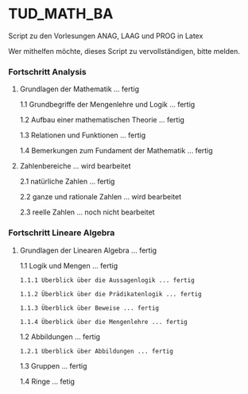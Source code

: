 # TUD_MATH_BA
Script zu den Vorlesungen ANAG, LAAG und PROG in Latex

Wer mithelfen möchte, dieses Script zu vervollständigen, bitte melden.

### Fortschritt Analysis
1. Grundlagen der Mathematik ... fertig

   1.1 Grundbegriffe der Mengenlehre und Logik ... fertig
  
   1.2 Aufbau einer mathematischen Theorie ... fertig
  
   1.3 Relationen und Funktionen ... fertig
  
   1.4 Bemerkungen zum Fundament der Mathematik ... fertig
  

2. Zahlenbereiche ... wird bearbeitet

   2.1 natürliche Zahlen ... fertig
  
   2.2 ganze und rationale Zahlen ... wird bearbeitet
  
   2.3 reelle Zahlen ... noch nicht bearbeitet
  
### Fortschritt Lineare Algebra
1. Grundlagen der Linearen Algebra ... fertig

   1.1 Logik und Mengen ... fertig
   
       1.1.1 Überblick über die Aussagenlogik ... fertig
       
       1.1.2 Überblick über die Prädikatenlogik ... fertig
       
       1.1.3 Überblick über Beweise ... fertig
       
       1.1.4 Überblick über die Mengenlehre ... fertig
       
   1.2 Abbildungen ... fertig
   
       1.2.1 Überblick über Abbildungen ... fertig
   
   1.3 Gruppen ... fertig
   
   1.4 Ringe ... fetig

